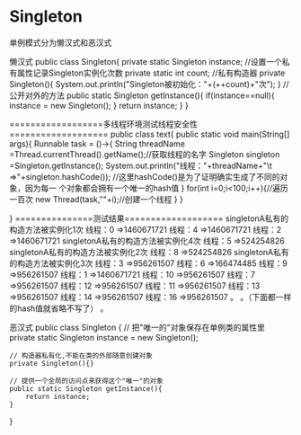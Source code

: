 # Singleton
单例模式分为懒汉式和恶汉式

懒汉式
public class Singleton{
  private static Singleton instance;
  //设置一个私有属性记录Singleton实例化次数
  private static int count;
  //私有构造器
  private Singleton(){
    System.out.println("Singleton被初始化："+(++count)+"次");
  }
  //公开对外的方法
  public static Singleton getInstance(){
         if(instance==null){
            instance = new Singleton();
        }
        return instance;
     }
  }
 
 ==================多线程环境测试线程安全性===================
 public class  text{
    public static void main(String[] args){
          Runnable task = ()->{
              String  threadName =Thread.currentThread().getName();//获取线程的名字
              Singleton singleton =Singleton.getInstance();
              System.out.println("线程："+threadName+"\t =>"+singleton.hashCode()); //这里hashCode()是为了证明确实生成了不同的对象，因为每一                                                                                       个对象都会拥有一个唯一的hash值
          }
          for(int i=0;i<100;i++){//遍历一百次
              new Thread(task,""+i);//创建一个线程
          }
   }
 
 }
 ===============测试结果===================
 singletonA私有的构造方法被实例化1次
线程：0	 =>1460671721
线程：4	 =>1460671721
线程：2	 =>1460671721
singletonA私有的构造方法被实例化4次
线程：5	 =>524254826
singletonA私有的构造方法被实例化2次
线程：8	 =>524254826
singletonA私有的构造方法被实例化3次
线程：3	 =>956261507
线程：6	 =>166474485
线程：9	 =>956261507
线程：1	 =>1460671721
线程：10	 =>956261507
线程：7	 =>956261507
线程：12	 =>956261507
线程：11	 =>956261507
线程：13	 =>956261507
线程：14	 =>956261507
线程：16	 =>956261507
。
。（下面都一样的hash值就省略不写了）
。
  
恶汉式
public class Singleton {
    // 把"唯一的"对象保存在单例类的属性里
    private static Singleton instance = new Singleton();

    // 构造器私有化,不能在类的外部随意创建对象
    private Singleton(){}

    // 提供一个全局的访问点来获得这个"唯一"的对象
    public static Singleton getInstance(){
        return instance;
    }
}
